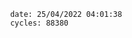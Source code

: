 

                date: 25/04/2022 04:01:38
                cycles: 88380

                         